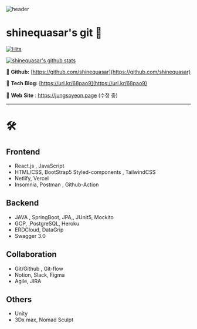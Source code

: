 ![header](https://capsule-render.vercel.app/api?type=Waving&color=AFD2E4&height=120&section=header&text=%20&fontSize=20&animation=fadeIn&fontAlign=25&fontAlignY=27&fontColor=ffffff&rotate=0)
# shinequasar's git 🌱

[![Hits](https://hits.seeyoufarm.com/api/count/incr/badge.svg?url=https%3A%2F%2Fgithub.com%2Fgjbae1212%2Fhit-counter&count_bg=%23F3BF1E&title_bg=%23555555&icon=&icon_color=%23E7E7E7&title=hits&edge_flat=false)](https://hits.seeyoufarm.com)

[![shinequasar's github stats](https://github-readme-stats.vercel.app/api?username=shinequasar)](https://github.com/anuraghazra/github-readme-stats)



📌 **Github:** [https://github.com/shinequasar](https://github.com/shinequasar)

📌 **Tech** **Blog:**  [https://url.kr/68pao9](https://url.kr/68pao9)

📌 **Web** **Site** : https://jungsoyeon.page (수정 중)

<hr>

# 🛠️

## Frontend

- React.js , JavaScript
- HTML/CSS, BootStrap5 Styled-components , TailwindCSS
- Netlify, Vercel
- Insomnia, Postman , Github-Action

## Backend 

- JAVA , SpringBoot, JPA,, JUnit5, Mockito
- GCP, ,PostgreSQL, Heroku
- ERDCloud, DataGrip
- Swagger 3.0

## Collaboration

- Git/Github , Git-flow
- Notion, Slack, Figma
- Agile, JIRA

## Others

- Unity
- 3Dx max, Nomad Sculpt




<!-- 
**shinequasar/shinequasar** is a ✨ _special_ ✨ repository because its `README.md` (this file) appears on your GitHub profile.

Here are some ideas to get you started:

- 🔭 I’m currently working on ...
- 🌱 I’m currently learning ...
- 👯 I’m looking to collaborate on ...
- 🤔 I’m looking for help with ...
- 💬 Ask me about ...
- 📫 How to reach me: ...
- 😄 Pronouns: ...
- ⚡ Fun fact: ...
 -->

